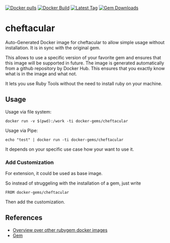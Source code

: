 [![Docker pulls](https://img.shields.io/docker/pulls/rubygem/cheftacular.svg)](https://hub.docker.com/r/rubygem/cheftacular/)
[![Docker Build](https://img.shields.io/docker/automated/rubygem/cheftacular.svg)](https://hub.docker.com/r/rubygem/cheftacular/)
[![Latest Tag](https://img.shields.io/github/tag/docker-rubygem/cheftacular.svg)](https://hub.docker.com/r/rubygem/cheftacular/)
[![Gem Downloads](https://img.shields.io/gem/dt/cheftacular.svg)](https://rubygems.org/gems/cheftacular/)
# cheftacular

Auto-Generated Docker image for cheftacular to allow simple usage without installation.
It is in sync with the original gem.

This allows to use a specific version of your favorite gem and ensures that this image will be supported in future.
The image is generated automatically from a github repository by Docker Hub.
This ensures that you exactly know what is in the image and what not.

It lets you use Ruby Tools without the need to install ruby on your machine.

## Usage

Usage via file system:

`docker run -v $(pwd):/work -ti docker-gems/cheftacular`

Usage via Pipe:

`echo "test" | docker run -ti docker-gems/cheftacular`

It depends on your specific use case how your want to use it.

### Add Customization

For extension, it could be used as base image.

So instead of struggeling with the installation of a gem, just write

`FROM docker-gems/cheftacular`

Then add the customization.

## References

 - [Overview over other rubygem docker images](https://github.com/thinkbot/docker-rubygem)
 - [Gem](https://rubygems.org/gems/cheftacular/)
